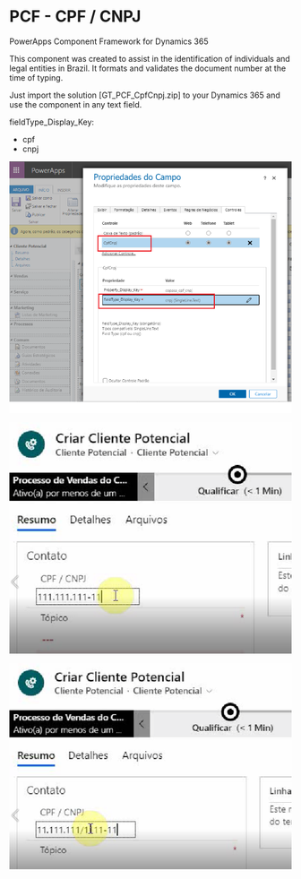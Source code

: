 # PCF - CPF / CNPJ
PowerApps Component Framework for Dynamics 365

This component was created to assist in the identification of individuals and legal entities in Brazil. It formats and validates the document number at the time of typing.

Just import the solution [GT_PCF_CpfCnpj.zip] to your Dynamics 365 and use the component in any text field.

fieldType_Display_Key:
- cpf
- cnpj

 ![config](Images/CpfCnpj_pcf_config.png)
 
 ![cpf](Images/CpfCnpj_pcf_cpf.png)
 
 ![cpf](Images/CpfCnpj_pcf_cnpj.png)
